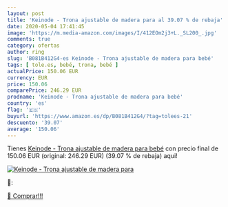 ```yaml
---
layout: post
title: 'Keinode - Trona ajustable de madera para al 39.07 % de rebaja'
date: 2020-05-04 17:41:45
image: 'https://m.media-amazon.com/images/I/412EOm2j3+L._SL200_.jpg'
comments: true
category: ofertas
author: ring
slug: 'B081B412G4-es Keinode - Trona ajustable de madera para bebé'
tags: [ tole.es, bebé, trona, bebé ]
actualPrice: 150.06 EUR
currency: EUR
price: 150.06
comparePrice: 246.29 EUR
prodname: 'Keinode - Trona ajustable de madera para bebé'
country: 'es'
flag: '🇪🇸'
buyurl: 'https://www.amazon.es/dp/B081B412G4/?tag=tolees-21'
descuento: '39.07'
average: '150.06'
---
```


Tienes [Keinode - Trona ajustable de madera para bebé](https://www.amazon.es/dp/B081B412G4/?tag=tolees-21) con precio final de  150.06 EUR (original: 246.29 EUR) (39.07 %  de rebaja) aqui!

[![Keinode - Trona ajustable de madera para](https://m.media-amazon.com/images/I/412EOm2j3+L._SL200_.jpg)](https://www.amazon.es/dp/B081B412G4/?tag=tolees-21)

🔎:


[🛒 Comprar!!!](https://www.amazon.es/dp/B081B412G4/?tag=tolees-21)
